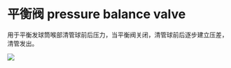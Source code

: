 # 平衡阀 pressure balance valve
用于平衡发球筒喉部清管球前后压力，当平衡阀关闭，清管球前后逐步建立压差，清管发出。


![](..\..\..\photos\平衡阀.jpg)

